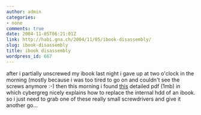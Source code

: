 ```yaml
---
author: admin
categories:
- none
comments: true
date: 2004-11-05T06:21:01Z
link: http://habi.gna.ch/2004/11/05/ibook-disassembly/
slug: ibook-disassembly
title: ibook disassembly
wordpress_id: 667
---
```


after i partially unscrewed my ibook last night i gave up at two o'clock in the morning (mostly because i was too tired to go on and couldn't see the screws anymore :-)
then this morning i found [this](http://golem.ph.utexas.edu/~distler/blog/files/iBook500HDRev1.2.pdf) detailed pdf (1mb) in which cybergreg nicely explains how to replace the internal hdd of an ibook.
so i just need to grab one of these really small screwdrivers and give it another go...

